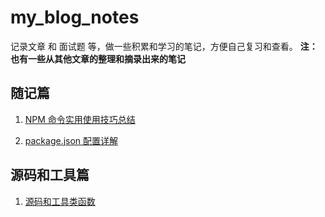 # my_blog_notes

记录文章 和 面试题 等，做一些积累和学习的笔记，方便自己复习和查看。
**注：也有一些从其他文章的整理和摘录出来的笔记**

## 随记篇

1. [NPM 命令实用使用技巧总结](./articles/20-3-21.NPM命令实用使用技巧总结.md)

2. [package.json 配置详解](./articles/20-3-21.package.json配置详解.md)

## 源码和工具篇

1. [源码和工具类函数](./articles/20-4-2.工具和源码使用.md)
